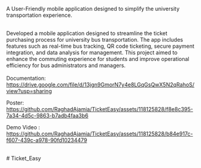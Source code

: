 A User-Friendly mobile application designed to simplify the university transportation experience.
<br /><br />

Developed a mobile application designed to streamline the ticket purchasing process for university bus transportation. The app includes features such as real-time bus tracking, QR code ticketing, secure payment integration, and data analysis for management. This project aimed to enhance the commuting experience for students and improve operational efficiency for bus administrators and managers. 
<br />
<br />
Documentation: https://drive.google.com/file/d/13jgn9GmorN7y4e8LGqGsQwX5N2qRahoS/view?usp=sharing
<br />

Poster: https://github.com/RaghadAjamia/TicketEasy/assets/118125828/f8e8c395-7a34-4d5c-9863-b7adb4faa3b6
<br />

Demo Video : https://github.com/RaghadAjamia/TicketEasy/assets/118125828/b84e917c-f607-439c-a978-90fd10234479
<br />


<br />
#   T i c k e t _ E a s y 
 

